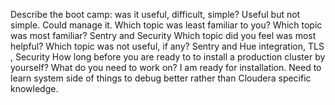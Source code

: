 Describe the boot camp: was it useful, difficult, simple?
Useful but not simple. Could manage it.
Which topic was least familiar to you? Which topic was most familiar?
Sentry and Security
Which topic did you feel was most helpful? Which topic was not useful, if any?
Sentry and Hue integration, TLS , Security
How long before you are ready to to install a production cluster by yourself? What do you need to work on?
I am ready for installation. Need to learn system side of things to debug better rather than Cloudera specific knowledge.